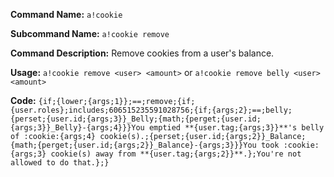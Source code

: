 **Command Name:** `a!cookie`

**Subcommand Name:** `a!cookie remove`

**Command Description:**
Remove cookies from a user's balance.

**Usage:**
`a!cookie remove <user> <amount>` or `a!cookie remove belly <user> <amount>`

**Code:**
```{if;{lower;{args;1}};==;remove;{if;{user.roles};includes;606515235591028756;{if;{args;2};==;belly;{perset;{user.id;{args;3}}_Belly;{math;{perget;{user.id;{args;3}}_Belly}-{args;4}}}You emptied **{user.tag;{args;3}}**'s belly of :cookie:{args;4} cookie(s).;{perset;{user.id;{args;2}}_Balance;{math;{perget;{user.id;{args;2}}_Balance}-{args;3}}}You took :cookie:{args;3} cookie(s) away from **{user.tag;{args;2}}**.};You're not allowed to do that.};}```
